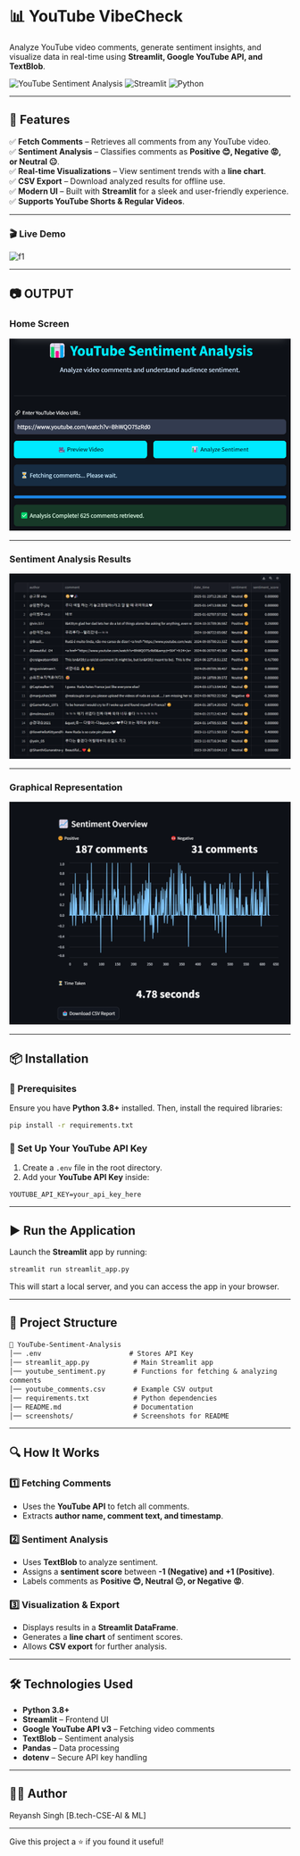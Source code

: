 # 📊 YouTube VibeCheck

Analyze YouTube video comments, generate sentiment insights, and visualize data in real-time using **Streamlit, Google YouTube API, and TextBlob**.

![YouTube Sentiment Analysis](https://img.shields.io/badge/YouTube-Sentiment%20Analysis-blue?style=for-the-badge&logo=youtube)
![Streamlit](https://img.shields.io/badge/Streamlit-Powered-red?style=for-the-badge)
![Python](https://img.shields.io/badge/Python-3.8+-brightgreen?style=for-the-badge)

---

## 🚀 Features
✅ **Fetch Comments** – Retrieves all comments from any YouTube video.  
✅ **Sentiment Analysis** – Classifies comments as **Positive 😊, Negative 😡, or Neutral 😐**.  
✅ **Real-time Visualizations** – View sentiment trends with a **line chart**.  
✅ **CSV Export** – Download analyzed results for offline use.  
✅ **Modern UI** – Built with **Streamlit** for a sleek and user-friendly experience.  
✅ **Supports YouTube Shorts & Regular Videos**.  

---

### 🎬 **Live Demo**
![f1](https://github.com/user-attachments/assets/cea09203-e61a-4501-9079-d1920c461887)



---

## 📷 OUTPUT
### **Home Screen**
![Home Screen](https://github.com/reyansh2002/YouTube-VibeCheck/blob/main/homescreen.png)

---

### **Sentiment Analysis Results**
![Sentiment Analysis](https://github.com/reyansh2002/YouTube-VibeCheck/blob/main/sentiment%20analysis.png)

---

### **Graphical Representation**
![Graph Output](https://github.com/reyansh2002/YouTube-VibeCheck/blob/main/Graph%20Output.png)


---

## 📦 Installation
### 🔧 Prerequisites
Ensure you have **Python 3.8+** installed. Then, install the required libraries:

```bash
pip install -r requirements.txt
```

### 🔑 Set Up Your YouTube API Key
1. Create a `.env` file in the root directory.  
2. Add your **YouTube API Key** inside:  

```plaintext
YOUTUBE_API_KEY=your_api_key_here
```

---

## ▶️ Run the Application
Launch the **Streamlit** app by running:

```bash
streamlit run streamlit_app.py
```

This will start a local server, and you can access the app in your browser.

---

## 📁 Project Structure
```
📂 YouTube-Sentiment-Analysis
│── .env                      # Stores API Key
│── streamlit_app.py           # Main Streamlit app
│── youtube_sentiment.py       # Functions for fetching & analyzing comments
│── youtube_comments.csv       # Example CSV output
│── requirements.txt           # Python dependencies
│── README.md                  # Documentation
│── screenshots/               # Screenshots for README
```

---

## 🔍 How It Works
### 1️⃣ Fetching Comments  
- Uses the **YouTube API** to fetch all comments.  
- Extracts **author name, comment text, and timestamp**.  

### 2️⃣ Sentiment Analysis  
- Uses **TextBlob** to analyze sentiment.  
- Assigns a **sentiment score** between **-1 (Negative) and +1 (Positive)**.  
- Labels comments as **Positive 😊, Neutral 😐, or Negative 😡**.  

### 3️⃣ Visualization & Export  
- Displays results in a **Streamlit DataFrame**.  
- Generates a **line chart** of sentiment scores.  
- Allows **CSV export** for further analysis.  

---

## 🛠️ Technologies Used
- **Python 3.8+**
- **Streamlit** – Frontend UI  
- **Google YouTube API v3** – Fetching video comments  
- **TextBlob** – Sentiment analysis  
- **Pandas** – Data processing  
- **dotenv** – Secure API key handling  

---

## 👨‍💻 Author

Reyansh Singh
[B.tech-CSE-AI & ML]

---

Give this project a ⭐ if you found it useful!
